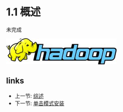 # 1.1 概述

未完成
 
![](images/hadoop-logo.jpg?raw=true)

## links
  * 上一节: [综述](<01.0.md>)
  * 下一节: [单击模式安装](<01.2.md>)
